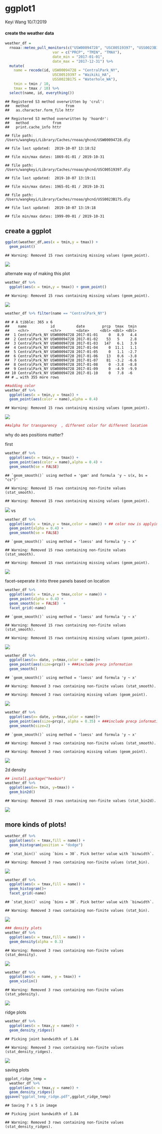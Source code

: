 ggplot1
================
Keyi Wang
10/7/2019

#### create the weather data

``` r
weather_df = 
  rnoaa::meteo_pull_monitors(c("USW00094728", "USC00519397", "USS0023B17S"),
                      var = c("PRCP", "TMIN", "TMAX"), 
                      date_min = "2017-01-01",
                      date_max = "2017-12-31") %>%
  mutate(
    name = recode(id, USW00094728 = "CentralPark_NY", 
                      USC00519397 = "Waikiki_HA",
                      USS0023B17S = "Waterhole_WA"),
    tmin = tmin / 10,
    tmax = tmax / 10) %>%
  select(name, id, everything())
```

    ## Registered S3 method overwritten by 'crul':
    ##   method                 from
    ##   as.character.form_file httr

    ## Registered S3 method overwritten by 'hoardr':
    ##   method           from
    ##   print.cache_info httr

    ## file path:          /Users/wangkeyi/Library/Caches/rnoaa/ghcnd/USW00094728.dly

    ## file last updated:  2019-10-07 13:18:52

    ## file min/max dates: 1869-01-01 / 2019-10-31

    ## file path:          /Users/wangkeyi/Library/Caches/rnoaa/ghcnd/USC00519397.dly

    ## file last updated:  2019-10-07 13:19:11

    ## file min/max dates: 1965-01-01 / 2019-10-31

    ## file path:          /Users/wangkeyi/Library/Caches/rnoaa/ghcnd/USS0023B17S.dly

    ## file last updated:  2019-10-07 13:19:18

    ## file min/max dates: 1999-09-01 / 2019-10-31

## create a ggplot

``` r
ggplot(weather_df,aes(x = tmin,y = tmax)) +
  geom_point()
```

    ## Warning: Removed 15 rows containing missing values (geom_point).

![](vis_files/figure-gfm/unnamed-chunk-2-1.png)<!-- -->

alternate way of making this plot

``` r
weather_df %>%
  ggplot(aes(x = tmin,y = tmax)) + geom_point()
```

    ## Warning: Removed 15 rows containing missing values (geom_point).

![](vis_files/figure-gfm/unnamed-chunk-3-1.png)<!-- -->

``` r
weather_df %>% filter(name == "CentralPark_NY")
```

    ## # A tibble: 365 x 6
    ##    name           id          date        prcp  tmax  tmin
    ##    <chr>          <chr>       <date>     <dbl> <dbl> <dbl>
    ##  1 CentralPark_NY USW00094728 2017-01-01     0   8.9   4.4
    ##  2 CentralPark_NY USW00094728 2017-01-02    53   5     2.8
    ##  3 CentralPark_NY USW00094728 2017-01-03   147   6.1   3.9
    ##  4 CentralPark_NY USW00094728 2017-01-04     0  11.1   1.1
    ##  5 CentralPark_NY USW00094728 2017-01-05     0   1.1  -2.7
    ##  6 CentralPark_NY USW00094728 2017-01-06    13   0.6  -3.8
    ##  7 CentralPark_NY USW00094728 2017-01-07    81  -3.2  -6.6
    ##  8 CentralPark_NY USW00094728 2017-01-08     0  -3.8  -8.8
    ##  9 CentralPark_NY USW00094728 2017-01-09     0  -4.9  -9.9
    ## 10 CentralPark_NY USW00094728 2017-01-10     0   7.8  -6  
    ## # … with 355 more rows

``` r
##adding color
weather_df %>%
  ggplot(aes(x = tmin,y = tmax)) + 
  geom_point(aes(color = name),alpha = 0.4) 
```

    ## Warning: Removed 15 rows containing missing values (geom_point).

![](vis_files/figure-gfm/unnamed-chunk-3-2.png)<!-- -->

``` r
##alpha for transparency  , different color for different location
```

why do aes positions matter?

first

``` r
weather_df %>%
  ggplot(aes(x = tmin,y = tmax)) + 
  geom_point(aes(color = name),alpha = 0.4) +
  geom_smooth(se = FALSE)
```

    ## `geom_smooth()` using method = 'gam' and formula 'y ~ s(x, bs = "cs")'

    ## Warning: Removed 15 rows containing non-finite values (stat_smooth).

    ## Warning: Removed 15 rows containing missing values (geom_point).

![](vis_files/figure-gfm/unnamed-chunk-4-1.png)<!-- --> vs

``` r
weather_df %>%
  ggplot(aes(x = tmin,y = tmax,color = name)) + ## color now is applying in everywehre
  geom_point(alpha = 0.4) +
  geom_smooth(se = FALSE)
```

    ## `geom_smooth()` using method = 'loess' and formula 'y ~ x'

    ## Warning: Removed 15 rows containing non-finite values (stat_smooth).

    ## Warning: Removed 15 rows containing missing values (geom_point).

![](vis_files/figure-gfm/unnamed-chunk-5-1.png)<!-- -->

facet–seperate it into three panels based on location

``` r
weather_df %>%
  ggplot(aes(x = tmin,y = tmax,color = name)) +
  geom_point(alpha = 0.4) +
  geom_smooth(se = FALSE)  +
  facet_grid(~name)
```

    ## `geom_smooth()` using method = 'loess' and formula 'y ~ x'

    ## Warning: Removed 15 rows containing non-finite values (stat_smooth).

    ## Warning: Removed 15 rows containing missing values (geom_point).

![](vis_files/figure-gfm/unnamed-chunk-6-1.png)<!-- -->

``` r
weather_df %>%
  ggplot(aes(x= date, y=tmax,color = name))+
  geom_point(aes(size=prcp)) + ###include precp information
  geom_smooth()
```

    ## `geom_smooth()` using method = 'loess' and formula 'y ~ x'

    ## Warning: Removed 3 rows containing non-finite values (stat_smooth).

    ## Warning: Removed 3 rows containing missing values (geom_point).

![](vis_files/figure-gfm/unnamed-chunk-7-1.png)<!-- -->

``` r
weather_df %>%
  ggplot(aes(x= date, y=tmax,color = name))+
  geom_point(aes(size=prcp), alpha = 0.35) + ###include precp information
  geom_smooth(size=2)
```

    ## `geom_smooth()` using method = 'loess' and formula 'y ~ x'

    ## Warning: Removed 3 rows containing non-finite values (stat_smooth).

    ## Warning: Removed 3 rows containing missing values (geom_point).

![](vis_files/figure-gfm/unnamed-chunk-8-1.png)<!-- -->

2d density

``` r
## install.package("hexbin")
weather_df %>%
  ggplot(aes(x= tmin, y=tmax)) +
  geom_bin2d()
```

    ## Warning: Removed 15 rows containing non-finite values (stat_bin2d).

![](vis_files/figure-gfm/unnamed-chunk-9-1.png)<!-- -->

## more kinds of plots\!

``` r
weather_df %>%
  ggplot(aes(x = tmax,fill = name)) +
  geom_histogram(position = "dodge")
```

    ## `stat_bin()` using `bins = 30`. Pick better value with `binwidth`.

    ## Warning: Removed 3 rows containing non-finite values (stat_bin).

![](vis_files/figure-gfm/unnamed-chunk-10-1.png)<!-- -->

``` r
weather_df %>%
  ggplot(aes(x = tmax,fill = name)) +
  geom_histogram()+
  facet_grid(~name)
```

    ## `stat_bin()` using `bins = 30`. Pick better value with `binwidth`.

    ## Warning: Removed 3 rows containing non-finite values (stat_bin).

![](vis_files/figure-gfm/unnamed-chunk-10-2.png)<!-- -->

``` r
### density plots
weather_df %>%
  ggplot(aes(x = tmax,fill = name)) +
  geom_density(alpha = 0.3)
```

    ## Warning: Removed 3 rows containing non-finite values (stat_density).

![](vis_files/figure-gfm/unnamed-chunk-10-3.png)<!-- -->

``` r
weather_df %>%
  ggplot(aes(x = name, y = tmax)) +
  geom_violin()
```

    ## Warning: Removed 3 rows containing non-finite values (stat_ydensity).

![](vis_files/figure-gfm/unnamed-chunk-11-1.png)<!-- -->

ridge plots

``` r
weather_df %>%
  ggplot(aes(x = tmax,y = name)) +
  geom_density_ridges()
```

    ## Picking joint bandwidth of 1.84

    ## Warning: Removed 3 rows containing non-finite values (stat_density_ridges).

![](vis_files/figure-gfm/unnamed-chunk-12-1.png)<!-- -->

saving plots

``` r
ggplot_ridge_temp =
  weather_df %>%
  ggplot(aes(x = tmax,y = name)) +
  geom_density_ridges()
ggsave("ggplot_temp_ridge.pdf",ggplot_ridge_temp)
```

    ## Saving 7 x 5 in image

    ## Picking joint bandwidth of 1.84

    ## Warning: Removed 3 rows containing non-finite values (stat_density_ridges).
